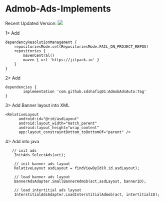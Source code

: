 ﻿# Admob-Ads-Implements

Recent Updated Version: [![](https://jitpack.io/v/sdshafiq01/AdmobAdsAuto.svg)](https://jitpack.io/#sdshafiq01/AdmobAdsAuto)

1> Add 

  	dependencyResolutionManagement {
  		repositoriesMode.set(RepositoriesMode.FAIL_ON_PROJECT_REPOS)
  		repositories {
  			mavenCentral()
  			maven { url 'https://jitpack.io' }
  		}
  	}
 
2> Add 

   	dependencies {
  	        implementation 'com.github.sdshafiq01:AdmobAdsAuto:Tag'
  	}

3> Add Banner layout into XML

    <RelativeLayout
          android:id="@+id/asdLayout"
          android:layout_width="match_parent"
          android:layout_height="wrap_content"
          app:layout_constraintBottom_toBottomOf="parent" />

4> Add into java

       // init ads 
        InitAds.SelectAds(act);

        // init banner ads layout
        RelativeLayout asdLayout = findViewById(R.id.asdLayout);

        // load banner ads layout
        BannerAdsAdapter.SmallBannerAdmob(act,asdLayout, bannerID);

        // load intertitial ads layout
        InterstitialAdsAdapter.LoadInterstitialAdmob(act, intertitialID);
